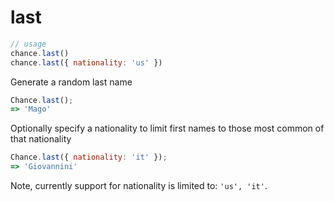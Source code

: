 # last

```js
// usage
chance.last()
chance.last({ nationality: 'us' })
```

Generate a random last name

```js
Chance.last();
=> 'Mago'
```

Optionally specify a nationality to limit first names to those most common of that nationality

```js
Chance.last({ nationality: 'it' });
=> 'Giovannini'
```

Note, currently support for nationality is limited to: `'us', 'it'`.
